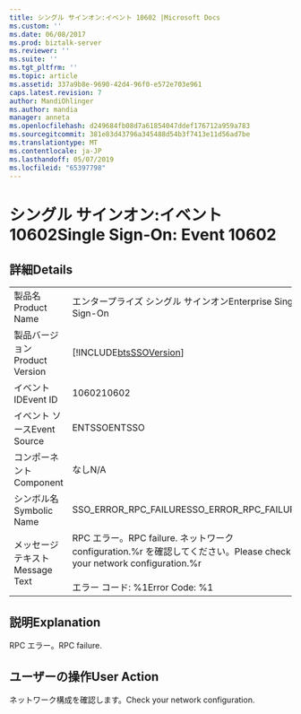 ```yaml
---
title: シングル サインオン:イベント 10602 |Microsoft Docs
ms.custom: ''
ms.date: 06/08/2017
ms.prod: biztalk-server
ms.reviewer: ''
ms.suite: ''
ms.tgt_pltfrm: ''
ms.topic: article
ms.assetid: 337a9b8e-9690-42d4-96f0-e572e703e961
caps.latest.revision: 7
author: MandiOhlinger
ms.author: mandia
manager: anneta
ms.openlocfilehash: d249684fb08d7a61854047ddef176712a959a783
ms.sourcegitcommit: 381e83d43796a345488d54b3f7413e11d56ad7be
ms.translationtype: MT
ms.contentlocale: ja-JP
ms.lasthandoff: 05/07/2019
ms.locfileid: "65397798"
---
```

# <a name="single-sign-on-event-10602"></a><span data-ttu-id="058ae-102">シングル サインオン:イベント 10602</span><span class="sxs-lookup"><span data-stu-id="058ae-102">Single Sign-On: Event 10602</span></span>
## <a name="details"></a><span data-ttu-id="058ae-103">詳細</span><span class="sxs-lookup"><span data-stu-id="058ae-103">Details</span></span>  
  
|                 |                                                                                    |
|-----------------|------------------------------------------------------------------------------------|
|  <span data-ttu-id="058ae-104">製品名</span><span class="sxs-lookup"><span data-stu-id="058ae-104">Product Name</span></span>   |                             <span data-ttu-id="058ae-105">エンタープライズ シングル サインオン</span><span class="sxs-lookup"><span data-stu-id="058ae-105">Enterprise Single Sign-On</span></span>                              |
| <span data-ttu-id="058ae-106">製品バージョン</span><span class="sxs-lookup"><span data-stu-id="058ae-106">Product Version</span></span> |             [!INCLUDE[btsSSOVersion](../includes/btsssoversion-md.md)]             |
|    <span data-ttu-id="058ae-107">イベント ID</span><span class="sxs-lookup"><span data-stu-id="058ae-107">Event ID</span></span>     |                                       <span data-ttu-id="058ae-108">10602</span><span class="sxs-lookup"><span data-stu-id="058ae-108">10602</span></span>                                        |
|  <span data-ttu-id="058ae-109">イベント ソース</span><span class="sxs-lookup"><span data-stu-id="058ae-109">Event Source</span></span>   |                                       <span data-ttu-id="058ae-110">ENTSSO</span><span class="sxs-lookup"><span data-stu-id="058ae-110">ENTSSO</span></span>                                       |
|    <span data-ttu-id="058ae-111">コンポーネント</span><span class="sxs-lookup"><span data-stu-id="058ae-111">Component</span></span>    |                                        <span data-ttu-id="058ae-112">なし</span><span class="sxs-lookup"><span data-stu-id="058ae-112">N/A</span></span>                                         |
|  <span data-ttu-id="058ae-113">シンボル名</span><span class="sxs-lookup"><span data-stu-id="058ae-113">Symbolic Name</span></span>  |                               <span data-ttu-id="058ae-114">SSO_ERROR_RPC_FAILURE</span><span class="sxs-lookup"><span data-stu-id="058ae-114">SSO_ERROR_RPC_FAILURE</span></span>                                |
|  <span data-ttu-id="058ae-115">メッセージ テキスト</span><span class="sxs-lookup"><span data-stu-id="058ae-115">Message Text</span></span>   | <span data-ttu-id="058ae-116">RPC エラー。</span><span class="sxs-lookup"><span data-stu-id="058ae-116">RPC failure.</span></span> <span data-ttu-id="058ae-117">ネットワーク configuration.%r を確認してください。</span><span class="sxs-lookup"><span data-stu-id="058ae-117">Please check your network configuration.%r</span></span><br /><br /> <span data-ttu-id="058ae-118">エラー コード: %1</span><span class="sxs-lookup"><span data-stu-id="058ae-118">Error Code: %1</span></span> |
  
## <a name="explanation"></a><span data-ttu-id="058ae-119">説明</span><span class="sxs-lookup"><span data-stu-id="058ae-119">Explanation</span></span>  
 <span data-ttu-id="058ae-120">RPC エラー。</span><span class="sxs-lookup"><span data-stu-id="058ae-120">RPC failure.</span></span>  
  
## <a name="user-action"></a><span data-ttu-id="058ae-121">ユーザーの操作</span><span class="sxs-lookup"><span data-stu-id="058ae-121">User Action</span></span>  
 <span data-ttu-id="058ae-122">ネットワーク構成を確認します。</span><span class="sxs-lookup"><span data-stu-id="058ae-122">Check your network configuration.</span></span>